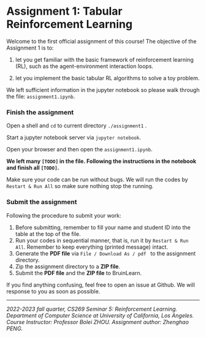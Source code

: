 # Assignment 1: Tabular Reinforcement Learning



Welcome to the first official assignment of this course! The objective of the Assignment 1 is to:

1. let you get familiar with the basic framework of reinforcement learning (RL), such as the agent-environment interaction loops. 

2. let you implement the basic tabular RL algorithms to solve a toy problem.

We left sufficient information in the jupyter notebook so please walk through the file: `assignment1.ipynb`.




### Finish the assignment

Open a shell and `cd` to current directory `./assignment1` . 

Start a jupyter notebook server via `jupyter notebook`. 

Open your browser and then open the `assignment1.ipynb`. 

**We left many `[TODO]` in the file. Following the instructions in the notebook and finish all `[TODO]`.** 

Make sure your code can be run without bugs. We will run the codes by `Restart & Run All` so make sure nothing stop the running.




### Submit the assignment

Following the procedure to submit your work:

1. Before submitting, remember to fill your name and student ID into the table at the top of the file.
2. Run your codes in sequential manner, that is, run it by `Restart & Run All`. Remember to keep everything (printed message) intact.
3. Generate the **PDF file** via `File / Download As / pdf ` to the assignment directory.
4. Zip the assignment directory to a **ZIP file**.
5. Submit the **PDF file** and the **ZIP file** to BruinLearn.




If you find anything confusing, feel free to open an issue at Github. We will response to you as soon as possible.



------

*2022-2023 fall quarter, CS269 Seminar 5: Reinforcement Learning. Department of Computer Science at University of California, Los Angeles. Course Instructor: Professor Bolei ZHOU. Assignment author: Zhenghao PENG.*
